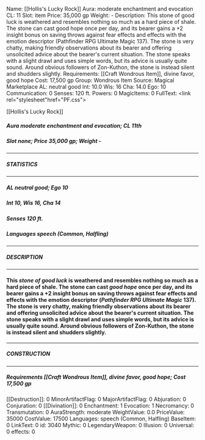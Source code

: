Name: [[Hollis's Lucky Rock]]
Aura: moderate enchantment and evocation
CL: 11
Slot: item
Price: 35,000 gp
Weight: -
Description: This stone of good luck is weathered and resembles nothing so much as a hard piece of shale. The stone can cast good hope once per day, and its bearer gains a +2 insight bonus on saving throws against fear effects and effects with the emotion descriptor (Pathfinder RPG Ultimate Magic 137). The stone is very chatty, making friendly observations about its bearer and offering unsolicited advice about the bearer's current situation. The stone speaks with a slight drawl and uses simple words, but its advice is usually quite sound. Around obvious followers of Zon-Kuthon, the stone is instead silent and shudders slightly.
Requirements: [[Craft Wondrous Item]], divine favor, good hope
Cost: 17,500 gp
Group: Wondrous Item
Source: Magical Marketplace
AL: neutral good
Int: 10.0
Wis: 16
Cha: 14.0
Ego: 10
Communication: 0
Senses: 120 ft.
Powers: 0
MagicItems: 0
FullText: <link rel="stylesheet"href="PF.css"><div class="heading"><p class="alignleft">[[Hollis's Lucky Rock]]</p><div style="clear: both;"></div></div><div><h5><b>Aura </b>moderate enchantment and evocation; <b>CL </b>11th</h5><h5><b>Slot </b>none; <b>Price </b>35,000 gp; <b>Weight </b>-</h5></div><hr/><div><h5><b>STATISTICS</b></h5></div><hr/><div><h5><b>AL </b>neutral good; <b>Ego </b>10</h5><h5><b>Int </b>10, <b>Wis </b>16, <b>Cha </b>14</h5><h5><b>Senses </b>120 ft.</h5><h5><b>Languages </b>speech (Common, Halfling)</h5></div><hr/><div><h5><b>DESCRIPTION</b></h5></div><hr/><div><h4><p>This <i>stone of good luck</i> is weathered and resembles nothing so much as a hard piece of shale. The stone can cast <i>good hope</i> once per day, and its bearer gains a +2 insight bonus on saving throws against fear effects and effects with the emotion descriptor (<i>Pathfinder RPG Ultimate Magic</i> 137). The stone is very chatty, making friendly observations about its bearer and offering unsolicited advice about the bearer's current situation. The stone speaks with a slight drawl and uses simple words, but its advice is usually quite sound. Around obvious followers of Zon-Kuthon, the stone is instead silent and shudders slightly.</p></h4></div><hr/><div><h5><b>CONSTRUCTION</b></h5></div><hr/><div><h5><b>Requirements </b>[[Craft Wondrous Item]], <i>divine favor</i>, <i>good hope</i>; <b>Cost </b>17,500 gp</h5></div>
[[Destruction]]: 0
MinorArtifactFlag: 0
MajorArtifactFlag: 0
Abjuration: 0
Conjuration: 0
[[Divination]]: 0
Enchantment: 1
Evocation: 1
Necromancy: 0
Transmutation: 0
AuraStrength: moderate
WeightValue: 0.0
PriceValue: 35000
CostValue: 17500
Languages: speech (Common, Halfling)
BaseItem: 0
LinkText: 0
id: 3040
Mythic: 0
LegendaryWeapon: 0
Illusion: 0
Universal: 0
effects: 0
